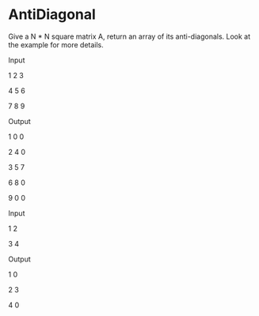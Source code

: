 # AntiDiagonal

Give a N * N square matrix A, return an array of its anti-diagonals. Look at the example for more details.


Input

1 2 3

4 5 6

7 8 9

Output

1 0 0

2 4 0

3 5 7

6 8 0

9 0 0

Input

1 2

3 4

Output

1 0

2 3

4 0
